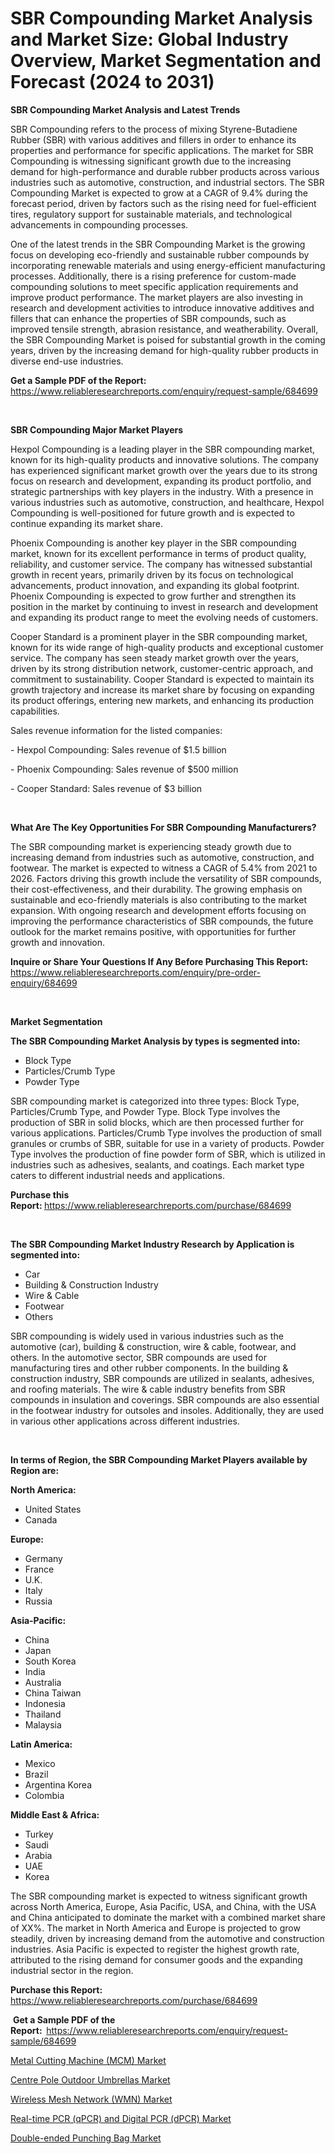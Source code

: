 <p><h1>SBR Compounding Market Analysis and Market Size: Global Industry Overview, Market Segmentation and Forecast (2024 to 2031)</h1></p><p><strong>SBR Compounding Market Analysis and Latest Trends</strong></p>
<p><p>SBR Compounding refers to the process of mixing Styrene-Butadiene Rubber (SBR) with various additives and fillers in order to enhance its properties and performance for specific applications. The market for SBR Compounding is witnessing significant growth due to the increasing demand for high-performance and durable rubber products across various industries such as automotive, construction, and industrial sectors. The SBR Compounding Market is expected to grow at a CAGR of 9.4% during the forecast period, driven by factors such as the rising need for fuel-efficient tires, regulatory support for sustainable materials, and technological advancements in compounding processes.</p><p>One of the latest trends in the SBR Compounding Market is the growing focus on developing eco-friendly and sustainable rubber compounds by incorporating renewable materials and using energy-efficient manufacturing processes. Additionally, there is a rising preference for custom-made compounding solutions to meet specific application requirements and improve product performance. The market players are also investing in research and development activities to introduce innovative additives and fillers that can enhance the properties of SBR compounds, such as improved tensile strength, abrasion resistance, and weatherability. Overall, the SBR Compounding Market is poised for substantial growth in the coming years, driven by the increasing demand for high-quality rubber products in diverse end-use industries.</p></p>
<p><strong>Get a Sample PDF of the Report:&nbsp;</strong> <a href="https://www.reliableresearchreports.com/enquiry/request-sample/684699">https://www.reliableresearchreports.com/enquiry/request-sample/684699</a></p>
<p>&nbsp;</p>
<p><strong>SBR Compounding Major Market Players</strong></p>
<p><p>Hexpol Compounding is a leading player in the SBR compounding market, known for its high-quality products and innovative solutions. The company has experienced significant market growth over the years due to its strong focus on research and development, expanding its product portfolio, and strategic partnerships with key players in the industry. With a presence in various industries such as automotive, construction, and healthcare, Hexpol Compounding is well-positioned for future growth and is expected to continue expanding its market share.</p><p>Phoenix Compounding is another key player in the SBR compounding market, known for its excellent performance in terms of product quality, reliability, and customer service. The company has witnessed substantial growth in recent years, primarily driven by its focus on technological advancements, product innovation, and expanding its global footprint. Phoenix Compounding is expected to grow further and strengthen its position in the market by continuing to invest in research and development and expanding its product range to meet the evolving needs of customers.</p><p>Cooper Standard is a prominent player in the SBR compounding market, known for its wide range of high-quality products and exceptional customer service. The company has seen steady market growth over the years, driven by its strong distribution network, customer-centric approach, and commitment to sustainability. Cooper Standard is expected to maintain its growth trajectory and increase its market share by focusing on expanding its product offerings, entering new markets, and enhancing its production capabilities.</p><p>Sales revenue information for the listed companies:</p><p>- Hexpol Compounding: Sales revenue of $1.5 billion</p><p>- Phoenix Compounding: Sales revenue of $500 million</p><p>- Cooper Standard: Sales revenue of $3 billion</p></p>
<p>&nbsp;</p>
<p><strong>What Are The Key Opportunities For SBR Compounding Manufacturers?</strong></p>
<p><p>The SBR compounding market is experiencing steady growth due to increasing demand from industries such as automotive, construction, and footwear. The market is expected to witness a CAGR of 5.4% from 2021 to 2026. Factors driving this growth include the versatility of SBR compounds, their cost-effectiveness, and their durability. The growing emphasis on sustainable and eco-friendly materials is also contributing to the market expansion. With ongoing research and development efforts focusing on improving the performance characteristics of SBR compounds, the future outlook for the market remains positive, with opportunities for further growth and innovation.</p></p>
<p><strong>Inquire or Share Your Questions If Any Before Purchasing This Report:</strong> <a href="https://www.reliableresearchreports.com/enquiry/pre-order-enquiry/684699">https://www.reliableresearchreports.com/enquiry/pre-order-enquiry/684699</a></p>
<p>&nbsp;</p>
<p><strong>Market Segmentation</strong></p>
<p><strong>The SBR Compounding Market Analysis by types is segmented into:</strong></p>
<p><ul><li>Block Type</li><li>Particles/Crumb Type</li><li>Powder Type</li></ul></p>
<p><p>SBR compounding market is categorized into three types: Block Type, Particles/Crumb Type, and Powder Type. Block Type involves the production of SBR in solid blocks, which are then processed further for various applications. Particles/Crumb Type involves the production of small granules or crumbs of SBR, suitable for use in a variety of products. Powder Type involves the production of fine powder form of SBR, which is utilized in industries such as adhesives, sealants, and coatings. Each market type caters to different industrial needs and applications.</p></p>
<p><strong>Purchase this Report:&nbsp;</strong><a href="https://www.reliableresearchreports.com/purchase/684699">https://www.reliableresearchreports.com/purchase/684699</a></p>
<p>&nbsp;</p>
<p><strong>The SBR Compounding Market Industry Research by Application is segmented into:</strong></p>
<p><ul><li>Car</li><li>Building & Construction Industry</li><li>Wire & Cable</li><li>Footwear</li><li>Others</li></ul></p>
<p><p>SBR compounding is widely used in various industries such as the automotive (car), building & construction, wire & cable, footwear, and others. In the automotive sector, SBR compounds are used for manufacturing tires and other rubber components. In the building & construction industry, SBR compounds are utilized in sealants, adhesives, and roofing materials. The wire & cable industry benefits from SBR compounds in insulation and coverings. SBR compounds are also essential in the footwear industry for outsoles and insoles. Additionally, they are used in various other applications across different industries.</p></p>
<p>&nbsp;</p>
<p><strong>In terms of Region, the SBR Compounding Market Players available by Region are:</strong></p>
<p>
    <p> <strong> North America: </strong>
        <ul>
            <li>United States</li>
            <li>Canada</li>
        </ul>
        </p> 
    <p> <strong> Europe: </strong>
        <ul>
            <li>Germany</li>
            <li>France</li>
            <li>U.K.</li>
            <li>Italy</li>
            <li>Russia</li>
        </ul>
        </p> 
    <p> <strong> Asia-Pacific: </strong>
        <ul>
            <li>China</li>
            <li>Japan</li>
            <li>South Korea</li>
            <li>India</li>
            <li>Australia</li>
            <li>China Taiwan</li>
            <li>Indonesia</li>
            <li>Thailand</li>
            <li>Malaysia</li>
        </ul>
        </p> 
    <p> <strong> Latin America: </strong>
        <ul>
            <li>Mexico</li>
            <li>Brazil</li>
            <li>Argentina Korea</li>
            <li>Colombia</li>
        </ul>
        </p> 
    <p> <strong> Middle East & Africa: </strong>
        <ul>
            <li>Turkey</li>
            <li>Saudi</li>
            <li>Arabia</li>
            <li>UAE</li>
            <li>Korea</li>
        </ul>
    </p>
    </p>
<p><p>The SBR compounding market is expected to witness significant growth across North America, Europe, Asia Pacific, USA, and China, with the USA and China anticipated to dominate the market with a combined market share of XX%. The market in North America and Europe is projected to grow steadily, driven by increasing demand from the automotive and construction industries. Asia Pacific is expected to register the highest growth rate, attributed to the rising demand for consumer goods and the expanding industrial sector in the region.</p></p>
<p><strong>Purchase this Report: </strong><a href="https://www.reliableresearchreports.com/purchase/684699">https://www.reliableresearchreports.com/purchase/684699</a></p>
<p>&nbsp;<strong>Get a Sample PDF of the Report:&nbsp;&nbsp;</strong><a href="https://www.reliableresearchreports.com/enquiry/request-sample/684699">https://www.reliableresearchreports.com/enquiry/request-sample/684699</a></p>
<p><strong></strong></p>
<p><p><a href="https://fearless-okapi-6c8.notion.site/Metal-Cutting-Machine-MCM-Market-Size-Global-Industry-Overview-Market-Segmentation-and-Forecast--dc2705a44f3643efba93542810be6484">Metal Cutting Machine (MCM) Market</a></p><p><a href="https://view.publitas.com/reportprime-1/centre-pole-outdoor-umbrellas-market-insights-market-players-and-forecast-till-2031/">Centre Pole Outdoor Umbrellas Market</a></p><p><a href="https://scarlet-rocket-c63.notion.site/Wireless-Mesh-Network-WMN-Market-Size-Market-Share-and-Global-Market-Analysis-Report-2024-2031-c4e30d2919e24733a70faeb2670a011e">Wireless Mesh Network (WMN) Market</a></p><p><a href="https://zircon-bluebell-299.notion.site/Real-time-PCR-qPCR-and-Digital-PCR-dPCR-Market-Size-Reflecting-a-Forecast-Till-2031-Market-By-T-03b163577ea94b398d6f25b874175679">Real-time PCR (qPCR) and Digital PCR (dPCR) Market</a></p><p><a href="https://view.publitas.com/reportprime-1/double-ended-punching-bag-market-furnish-information-about-market-size-market-share-market-dynamics-and-projections-spanning-from-2024-to-2031/">Double-ended Punching Bag Market</a></p></p>